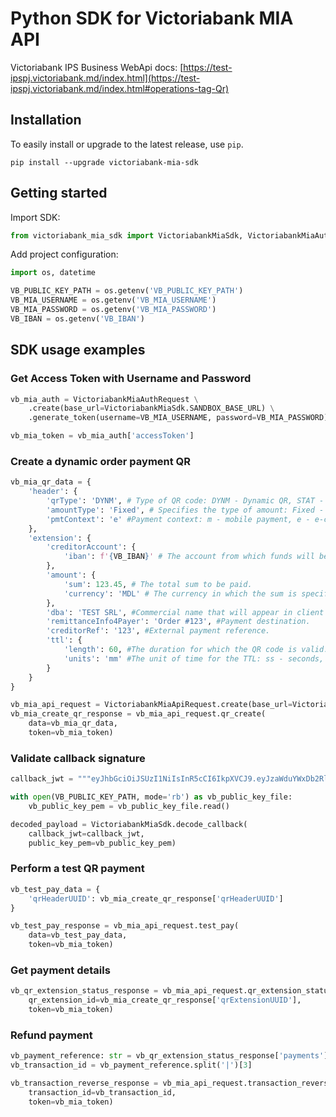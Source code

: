 # Python SDK for Victoriabank MIA API
Victoriabank IPS Business WebApi docs: [https://test-ipspj.victoriabank.md/index.html](https://test-ipspj.victoriabank.md/index.html#operations-tag-Qr)

## Installation
To easily install or upgrade to the latest release, use `pip`.
```shell
pip install --upgrade victoriabank-mia-sdk
```

## Getting started
Import SDK:

```python
from victoriabank_mia_sdk import VictoriabankMiaSdk, VictoriabankMiaAuthRequest, VictoriabankMiaApiRequest
```

Add project configuration:

```python
import os, datetime

VB_PUBLIC_KEY_PATH = os.getenv('VB_PUBLIC_KEY_PATH')
VB_MIA_USERNAME = os.getenv('VB_MIA_USERNAME')
VB_MIA_PASSWORD = os.getenv('VB_MIA_PASSWORD')
VB_IBAN = os.getenv('VB_IBAN')
```

## SDK usage examples
### Get Access Token with Username and Password

```python
vb_mia_auth = VictoriabankMiaAuthRequest \
    .create(base_url=VictoriabankMiaSdk.SANDBOX_BASE_URL) \
    .generate_token(username=VB_MIA_USERNAME, password=VB_MIA_PASSWORD)

vb_mia_token = vb_mia_auth['accessToken']
```

### Create a dynamic order payment QR

```python
vb_mia_qr_data = {
    'header': {
        'qrType': 'DYNM', # Type of QR code: DYNM - Dynamic QR, STAT - Static QR, HYBR - Hybrid QR
        'amountType': 'Fixed', # Specifies the type of amount: Fixed - Dynamic QR, Controlled - Static QR, Free - Hybrid QR
        'pmtContext': 'e' #Payment context: m - mobile payment, e - e-commerce payment, i - invoice payment, 0 - other
    },
    'extension': {
        'creditorAccount': {
            'iban': f'{VB_IBAN}' # The account from which funds will be debited credited.
        },
        'amount': {
            'sum': 123.45, # The total sum to be paid.
            'currency': 'MDL' # The currency in which the sum is specified.
        },
        'dba': 'TEST SRL', #Commercial name that will appear in client APP.
        'remittanceInfo4Payer': 'Order #123', #Payment destination.
        'creditorRef': '123', #External payment reference.
        'ttl': {
            'length': 60, #The duration for which the QR code is valid.
            'units': 'mm' #The unit of time for the TTL: ss - seconds, mm - minutes
        }
    }
}

vb_mia_api_request = VictoriabankMiaApiRequest.create(base_url=VictoriabankMiaSdk.SANDBOX_BASE_URL)
vb_mia_create_qr_response = vb_mia_api_request.qr_create(
    data=vb_mia_qr_data,
    token=vb_mia_token)
```

### Validate callback signature

```python
callback_jwt = """eyJhbGciOiJSUzI1NiIsInR5cCI6IkpXVCJ9.eyJzaWduYWxDb2RlIjoiRXhwaXJhdGlvbiIsInNpZ25hbER0VG0iOiIyMDI0LTEwLTAxVDE1OjA3OjQ1KzAzOjAwIiwicXJIZWFkZXJVVUlEIjoiYmQxMjA0OWItNjUxZC00MGEwLWIyYmMtZDZhMGY3ZTJiN2M3IiwicXJFeHRlbnNpb25VVUlEIjoiNjU0YWNkNjktNjAyYy00MzUxLTk1OTItODE0M2FlMjhkM2U0IiwicGF5bWVudCI6bnVsbH0.WJ5t8jtg2_6DPrxQNIcu50gsW7cDC8IMdjvOBO9wW3toIdeAljlMPxd_lLCWJiKXToRAVHU7a1EB4mLyzyw1iCcRadnsSqm21TrpDZWTjv3uL-XiMLrWOsGBf0aJJRFcGbysU_ym9YLonQMmYLF0voq39yAPMHO7CLCniSMhVdJ9Q5xnrq52y6Yn5YzefCNb2tAQ-erm-8_mCaF0DWd0UFhPA6TRXyV2l5GCkLbyhlUB9gVoVTdSN-XxA_1aoNTusheZPDH1InL03Bx3G8muaVxOMrMIsVCJJYAaTFKiQTBf0M49oTQpdPWeeS9wHaS7aSS3gUcFsOOEPavj7J8vxg"""

with open(VB_PUBLIC_KEY_PATH, mode='rb') as vb_public_key_file:
    vb_public_key_pem = vb_public_key_file.read()

decoded_payload = VictoriabankMiaSdk.decode_callback(
    callback_jwt=callback_jwt,
    public_key_pem=vb_public_key_pem)
```

### Perform a test QR payment

```python
vb_test_pay_data = {
    'qrHeaderUUID': vb_mia_create_qr_response['qrHeaderUUID']
}

vb_test_pay_response = vb_mia_api_request.test_pay(
    data=vb_test_pay_data,
    token=vb_mia_token)
```

### Get payment details

```python
vb_qr_extension_status_response = vb_mia_api_request.qr_extension_status(
    qr_extension_id=vb_mia_create_qr_response['qrExtensionUUID'],
    token=vb_mia_token)
```

### Refund payment

```python
vb_payment_reference: str = vb_qr_extension_status_response['payments'][0]['reference']
vb_transaction_id = vb_payment_reference.split('|')[3]

vb_transaction_reverse_response = vb_mia_api_request.transaction_reverse(
    transaction_id=vb_transaction_id,
    token=vb_mia_token)
```
